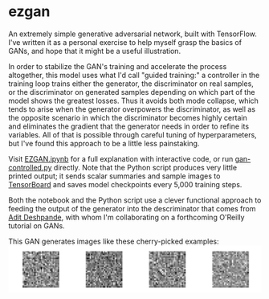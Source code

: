 # ezgan
An extremely simple generative adversarial network, built with TensorFlow. I've written it as a personal exercise to help myself grasp the basics of GANs, and hope that it might be a useful illustration.

In order to stabilize the GAN's training and accelerate the process altogether, this model uses what I'd call "guided training:" a controller in the training loop trains either the generator, the discriminator on real samples, or the discriminator on generated samples depending on which part of the model shows the greatest losses. Thus it avoids both mode collapse, which tends to arise when the generator overpowers the discriminator, as well as the opposite scenario in which the discriminator becomes highly certain and eliminates the gradient that the generator needs in order to refine its variables. All of that is possible through careful tuning of hyperparameters, but I've found this approach to be a little less painstaking.

Visit [EZGAN.ipynb](EZGAN.ipynb) for a full explanation with interactive code, or run [gan-controlled.py](gan-controlled.py) directly. Note that the Python script produces very little printed output; it sends scalar summaries and sample images to [TensorBoard](https://www.tensorflow.org/how_tos/summaries_and_tensorboard/) and saves model checkpoints every 5,000 training steps.

Both the notebook and the Python script use a clever functional approach to feeding the output of the generator into the descriminator that comes from [Adit Deshpande](https://adeshpande3.github.io/), with whom I'm collaborating on a forthcoming O'Reilly tutorial on GANs.

This GAN generates images like these cherry-picked examples:
<img src="images/gan-images-final.gif"/>
